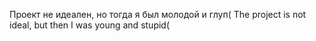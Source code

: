 Проект не идеален, но тогда я был молодой и глуп(
The project is not ideal, but then I was young and stupid(
